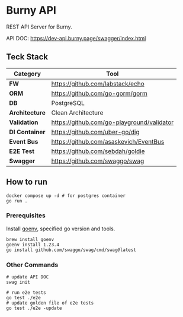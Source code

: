 # Burny API

REST API Server for Burny.

API DOC: https://dev-api.burny.page/swagger/index.html

## Teck Stack

| Category         | Tool                                       |
| ---------------- | ------------------------------------------ |
| **FW**           | https://github.com/labstack/echo           |
| **ORM**          | https://github.com/go-gorm/gorm            |
| **DB**           | PostgreSQL                                 |
| **Architecture** | Clean Architecture                         |
| **Validation**   | https://github.com/go-playground/validator |
| **DI Container** | https://github.com/uber-go/dig             |
| **Event Bus**    | https://github.com/asaskevich/EventBus     |
| **E2E Test**     | https://github.com/sebdah/goldie           |
| **Swagger**      | https://github.com/swaggo/swag             |

## How to run

```shell
docker compose up -d # for postgres container
go run .
```

### Prerequisites

Install [goenv](https://github.com/go-nv/goenv), specified go version and tools.

```shell
brew install goenv
goenv install 1.23.4
go install github.com/swaggo/swag/cmd/swag@latest
```

### Other Commands

```shell
# update API DOC
swag init

# run e2e tests
go test ./e2e
# update golden file of e2e tests
go test ./e2e -update
```
